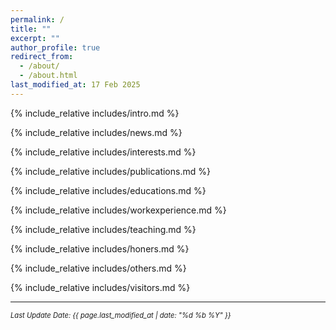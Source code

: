 ```yaml
---
permalink: /
title: ""
excerpt: ""
author_profile: true
redirect_from: 
  - /about/
  - /about.html
last_modified_at: 17 Feb 2025
---
```

<span class='anchor' id='about-me'></span>

{% include_relative includes/intro.md %}

{% include_relative includes/news.md %}

{% include_relative includes/interests.md %}

{% include_relative includes/publications.md %}

{% include_relative includes/educations.md %}

{% include_relative includes/workexperience.md %}

{% include_relative includes/teaching.md %}

{% include_relative includes/honers.md %}

{% include_relative includes/others.md %}

{% include_relative includes/visitors.md %}

---

<p style="font-size: 0.8em; font-style: italic;">Last Update Date: {{ page.last_modified_at | date: "%d %b %Y" }}</p>

